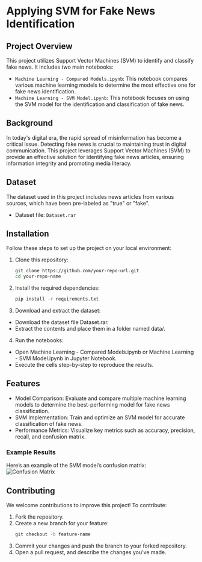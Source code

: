 # Applying SVM for Fake News Identification

## Project Overview

This project utilizes Support Vector Machines (SVM) to identify and classify fake news. It includes two main notebooks:

- `Machine Learning - Compared Models.ipynb`: This notebook compares various machine learning models to determine the most effective one for fake news identification.
- `Machine Learning - SVM Model.ipynb`: This notebook focuses on using the SVM model for the identification and classification of fake news.

## Background

In today's digital era, the rapid spread of misinformation has become a critical issue. Detecting fake news is crucial to maintaining trust in digital communication. This project leverages Support Vector Machines (SVM) to provide an effective solution for identifying fake news articles, ensuring information integrity and promoting media literacy.

## Dataset

The dataset used in this project includes news articles from various sources, which have been pre-labeled as "true" or "fake".

- Dataset file: `Dataset.rar`

## Installation

Follow these steps to set up the project on your local environment:

1. Clone this repository:
   ```bash
   git clone https://github.com/your-repo-url.git
   cd your-repo-name
2. Install the required dependencies:
   ```bash
   pip install -r requirements.txt
3. Download and extract the dataset:
- Download the dataset file Dataset.rar.
- Extract the contents and place them in a folder named data/.
4. Run the notebooks:
- Open Machine Learning - Compared Models.ipynb or Machine Learning - SVM Model.ipynb in Jupyter Notebook.
- Execute the cells step-by-step to reproduce the results.

## Features
- Model Comparison: Evaluate and compare multiple machine learning models to determine the best-performing model for fake news classification.
- SVM Implementation: Train and optimize an SVM model for accurate classification of fake news.
- Performance Metrics: Visualize key metrics such as accuracy, precision, recall, and confusion matrix.

### Example Results
Here’s an example of the SVM model’s confusion matrix:
![Confusion Matrix](images/confusion_matrix.png)

## Contributing
We welcome contributions to improve this project! To contribute:

1. Fork the repository.
2. Create a new branch for your feature:
   ```bash
   git checkout -b feature-name
3. Commit your changes and push the branch to your forked repository.
4. Open a pull request, and describe the changes you've made.
